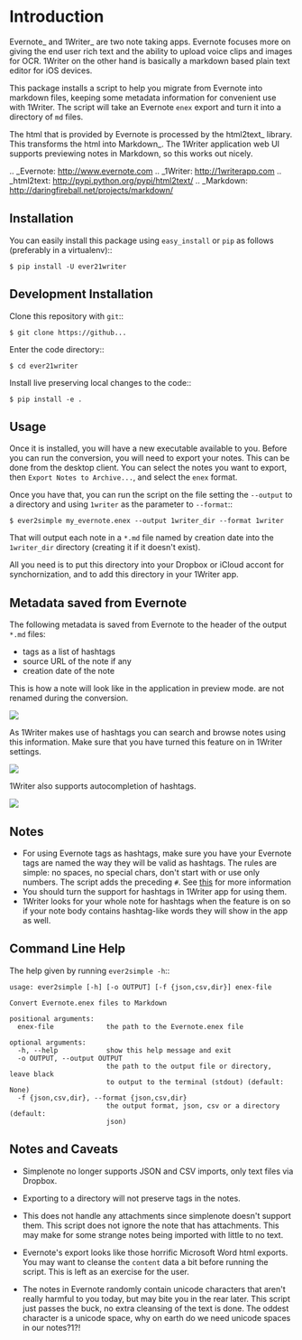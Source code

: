 Introduction
============

Evernote_ and 1Writer_ are two note taking apps. Evernote
focuses more on giving the end user rich text and the ability to upload
voice clips and images for OCR. 1Writer on the other hand is basically
a markdown based plain text editor for iOS devices.

This package installs a script to help you migrate from Evernote into
markdown files, keeping some metadata information for convenient use
with 1Writer.  The script will take an Evernote ``enex`` export and turn it into 
a directory of ``md`` files.

The html that is provided by Evernote is processed by the html2text_
library. This transforms the html into Markdown_. The 1Writer application web UI
supports previewing notes in Markdown, so this works out nicely.

.. _Evernote: http://www.evernote.com
.. _1Writer: http://1writerapp.com
.. _html2text: http://pypi.python.org/pypi/html2text/
.. _Markdown: http://daringfireball.net/projects/markdown/

Installation
------------

You can easily install this package using ``easy_install`` or ``pip`` as
follows (preferably in a virtualenv)::

    $ pip install -U ever21writer

Development Installation
------------------------

Clone this repository with ``git``::

    $ git clone https://github...

Enter the code directory::

    $ cd ever21writer

Install live preserving local changes to the code::

    $ pip install -e .

Usage
-----

Once it is installed, you will have a new executable available to you.
Before you can run the conversion, you will need to export your notes.
This can be done from the desktop client. You can select the notes you
want to export, then ``Export Notes to Archive...``, and select the
``enex`` format.

Once you have that, you can run the script on the file setting the ``--output``
to a directory and using ``1writer`` as the parameter to ``--format``::

    $ ever2simple my_evernote.enex --output 1writer_dir --format 1writer

That will output each note in a ``*.md`` file named by creation date into the
``1writer_dir`` directory (creating it if it doesn't exist).

All you need is to put this directory into your Dropbox or iCloud accont for
synchornization, and to add this directory in your 1Writer app.


Metadata saved from Evernote
----------------------------

The following metadata is saved from Evernote to the header of the output
``*.md`` files: 

 - tags as a list of hashtags
 - source URL of the note if any
 - creation date of the note


This is how a note will look like in the application in preview mode. 
are not renamed during the conversion.

![](screenshots/1.png)

As 1Writer makes use of hashtags you can search and browse notes using this information. 
Make sure that you have turned this feature on in 1Writer settings.

![](screenshots/2.png)

1Writer also supports autocompletion of hashtags.

![](screenshots/3.png)

Notes
-----

  - For using Evernote tags as hashtags, make sure you have your Evernote tags are named 
    the way they will be valid as hashtags. The rules are simple: no spaces, no special chars, 
    don't start with or use only numbers.  The script adds the preceding ``#``.
    See [this](https://www.hashtags.org/featured/what-characters-can-a-hashtag-include/) for more information
  - You should turn the support for hashtags in 1Writer app for using them.
  - 1Writer looks for your whole note for hashtags when the feature is on so if your note body contains
    hashtag-like words they will show in the app as well.


Command Line Help
-----------------

The help given by running ``ever2simple -h``::


    usage: ever2simple [-h] [-o OUTPUT] [-f {json,csv,dir}] enex-file

    Convert Evernote.enex files to Markdown

    positional arguments:
      enex-file             the path to the Evernote.enex file

    optional arguments:
      -h, --help            show this help message and exit
      -o OUTPUT, --output OUTPUT
                            the path to the output file or directory, leave black
                            to output to the terminal (stdout) (default: None)
      -f {json,csv,dir}, --format {json,csv,dir}
                            the output format, json, csv or a directory (default:
                            json)


Notes and Caveats
-----------------

- Simplenote no longer supports JSON and CSV imports, only text files via
  Dropbox.

- Exporting to a directory will not preserve tags in the notes.

- This does not handle any attachments since simplenote doesn't support
  them. This script does not ignore the note that has attachments. This
  may make for some strange notes being imported with little to no text.

- Evernote's export looks like those horrific Microsoft Word html
  exports. You may want to cleanse the ``content`` data a bit before
  running the script. This is left as an exercise for the user.

- The notes in Evernote randomly contain unicode characters that aren't
  really harmful to you today, but may bite you in the rear later. This
  script just passes the buck, no extra cleansing of the text is done.
  The oddest character is a unicode space, why on earth do we need
  unicode spaces in our notes?1?!

